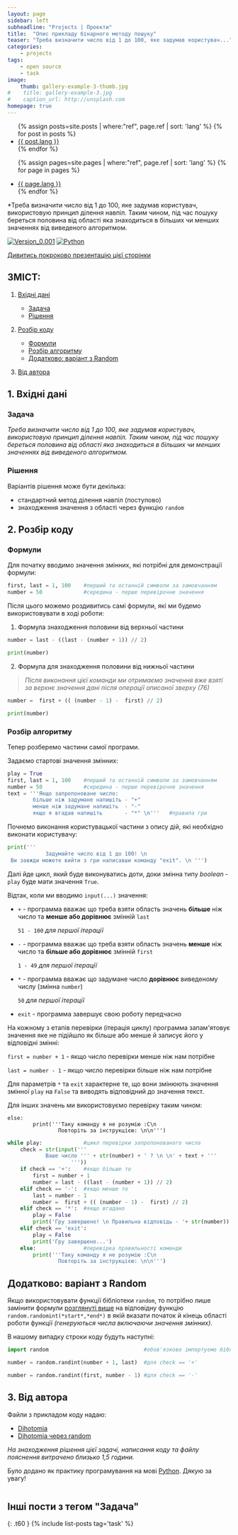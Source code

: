 ```yaml
---
layout: page
sidebar: left
subheadline: "Projects | Проекти"
title:  "Опис прикладу бінарного методу пошуку"
teaser: "Треба визначити число від 1 до 100, яке задумав користувач..."
categories:
    - projects
tags:
    - open source
    - task
image:
    thumb: gallery-example-3-thumb.jpg
#    title: gallery-example-3.jpg
#    caption_url: http://unsplash.com
homepage: true
---
```


<ul>
{% assign posts=site.posts | where:"ref", page.ref | sort: 'lang' %}
{% for post in posts %}
  <li>
    <a href="{{ post.url }}" class="{{ post.lang }}">{{ post.lang }}</a>
  </li>
{% endfor %}

{% assign pages=site.pages | where:"ref", page.ref | sort: 'lang' %}
{% for page in pages %}
  <li>
    <a href="{{ page.url }}" class="{{ page.lang }}">{{ page.lang }}</a>
  </li>
{% endfor %}
</ul>


*Треба визначити число від 1 до 100, яке задумав користувач, використовую принцип ділення навпіл. Таким чином, під час пошуку береться половина від області яка знаходиться в більших чи менших значеннях від виведеного алгоритмом.
<!--more-->

[![Version_0.001](https://img.shields.io/badge/version-0.001-orange.svg)](https://github.com/dmytrohoi/Dihotomia) [![Python](https://img.shields.io/pypi/pyversions/Django.svg)](https://www.python.org)

[Дивитись покроково презентацію цієї сторінки](https://github.com/dmytrohoi/Dihotomia/blob/master/docs/slides.html)


## ЗМІСТ:

1. [Вхідні дані](#1-Вхідні-дані)
    - [Задача](#Задача)
    - [Рішення](#Рішення)


2. [Розбір коду](#2-Розбір-коду)
    - [Формули](#Формули)
    - [Розбір алгоритму](#Розбір-алгоритму)
    - [Додатково: варіант з Random](#%D0%94%D0%BE%D0%B4%D0%B0%D1%82%D0%BA%D0%BE%D0%B2%D0%BE-%D0%B2%D0%B0%D1%80%D1%96%D0%B0%D0%BD%D1%82-%D0%B7-random)


3. [Від автора](#3-Від-автора)


## 1. Вхідні дані


### Задача

*Треба визначити число від 1 до 100, яке задумав користувач, використовую принцип ділення навпіл. Таким чином, під час пошуку береться половина від області яка знаходиться в більших чи менших значеннях від виведеного алгоритмом.*

### Рішення


Варіантів рішення може бути декілька:
 - стандартний метод ділення навпіл (поступово)
 - знаходження значення з області через функцію ```random```


## 2. Розбір коду

### Формули

Для початку вводимо значення змінних, які потрібні для демонстрації формули:


```python
first, last = 1, 100    #перший та останній символи за замовчанням
number = 50             #середина - перше перевірочне значення
```

Після цього можемо роздивитись самі формули, які ми будемо використовувати в ході роботи:

1. Формула знаходження половини від верхньої частини


```python
number = last - ((last - (number + 1)) // 2)

print(number)
```

2. Формула для знаходження половини від нижньої частини

> _Після виконання цієї команди ми отримаємо значення вже взяті за верхнє значення дані після операції описаної зверху (76)_


```python
number =  first + (( (number - 1) -  first) // 2)

print(number)
```

### Розбір алгоритму

Тепер розберемо частини самої програми.

Задаємо стартові значення змінних:


```python
play = True
first, last = 1, 100    #перший та останній символи за замовчанням
number = 50             #середина - перше перевірочне значення
text = '''Якщо запропоноване число:
        більше ніж задумане напишіть - "+"
        менше ніж задумане напишіть  - "-"
        якщо я вгадав напишіть       - "*" \n'''   #правила гри
```

Почнемо виконання користувацької частини з опису дій, які необхідно виконати користувачу:


```python
print('''
            Задумайте число від 1 до 100! \n
 Ви завжди можете вийти з гри написавши команду "exit". \n ''')
```

Далі йде цикл, який буде виконуватись доти, доки змінна типу _boolean_ - ```play``` буде мати значення ```True```.



Відтак, коли ми вводимо ```input(...)``` значення:

- ```+``` - программа вважає що треба взяти область значень **більше** ніж число та **менше або дорівнює** змінній ```last```

   ```51 - 100``` *для першої ітерації*


- ```-``` - программа вважає що треба взяти область значень **менше** ніж число та **більше або дорівнює** змінній ```first```

   ```1 - 49``` *для першої ітерації*


- ```*``` - программа вважає що задумане число **дорівнює** виведеному числу (змінна ```number```)

   ```50``` *для першої ітерації*


- ```exit``` - программа завершує свою роботу передчасно



На кожному з етапів перевірки (ітерація циклу) программа запам'ятовує значення яке не підійшло як більше або менше й записує його у відповідні змінні:

 ```first = number + 1``` - якщо число перевірки менше ніж нам потрібне

 ```last = number - 1``` - якщо число перевірки більше ніж нам потрібне



Для параметрів ```*``` та ```exit``` характерне те, що вони змінюють значення змінної ```play``` на ```False``` та виводять відповідний до значення текст.



Для інших значень ми використовуємо перевірку таким чином:

```
else:
        print('''Таку команду я не розумію :С\n
                Повторіть за інструкцією: \n\n''')
```


```python
while play:             #цикл перевірки запропонованого числа
    check = str(input('''
            Ваше число ''' + str(number) + ' ? \n \n' + text + '''
                    '''))
    if check == '+':    #якщо більше то
        first = number + 1
        number = last - ((last - (number + 1)) // 2)
    elif check == '-':  #якщо менше то
        last = number - 1
        number =  first + (( (number - 1) -  first) // 2)
    elif check == '*':  #якщо вгадано
        play = False
        print('Гру завершено! \n Правильна відповідь - '+ str(number))
    elif check == 'exit':
        play = False
        print('Гру завершено...')
    else:               #перевірка правильності команди
        print('''Таку команду я не розумію :С\n
                Повторіть за інструкцією: \n\n''')
```

## Додатково: варіант з Random

Якщо використовувати функції бібліотеки ```random```, то потрібно лише замінити формули [розглянуті вище](#Формули) на відповідну функцію ```random.randomint(*start*,*end*)``` в якій вказати початок й кінець області роботи функції *(генеруються числа включаючи значення змінних)*.

В нашому випадку строки коду будуть наступні:


```python
import random                              #обов'язково імпортуємо бібліотеку

number = random.randint(number + 1, last)  #для check == '+'

number = random.randint(first, number - 1) #для check == '-'
```

## 3. Від автора

Файли з прикладом коду надаю:

- [Dihotomia](https://github.com/dmytrohoi/Dihotomia/blob/master//dihotomia.py)
- [Dihotomia через random](https://github.com/dmytrohoi/Dihotomia/blob/master//dihotomiarandom.py)

*На знаходження рішення цієї задачі, написання коду та файлу пояснення витрачено близько 1,5 години.*

Було додано як практику програмування на мові [Python](https://github.com/topics/python).
Дякую за увагу!



~~~

~~~


## Інші пости з тегом "Задача"
{: .t60 }
{% include list-posts tag='task' %}
